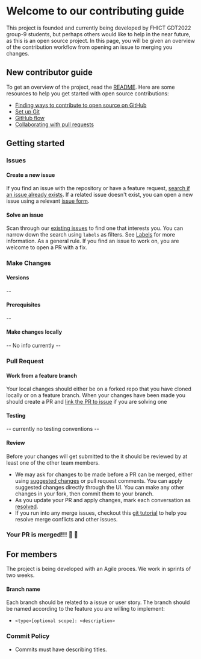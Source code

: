 # Welcome to our contributing guide
This project is founded and currently being developed by FHICT GDT2022 group-9 students, but perhaps others would like to help in the near future, as this is an open source project.
In this page, you will be given an overview of the contribution workflow from opening an issue to merging you changes.

## New contributor guide
To get an overview of the project, read the [README](https://github.com/Extiriority/Industry-Project-9/blob/main/README.md). Here are some resources to help you get started with open source contributions:

- [Finding ways to contribute to open source on GitHub](https://docs.github.com/en/get-started/exploring-projects-on-github/finding-ways-to-contribute-to-open-source-on-github)
- [Set up Git](https://docs.github.com/en/get-started/quickstart/set-up-git)
- [GitHub flow](https://docs.github.com/en/get-started/quickstart/github-flow)
- [Collaborating with pull requests](https://docs.github.com/en/github/collaborating-with-pull-requests)

## Getting started
### Issues
#### Create a new issue

If you find an issue with the repository or have a feature request, [search if an issue already exists](https://docs.github.com/en/github/searching-for-information-on-github/searching-on-github/searching-issues-and-pull-requests#search-by-the-title-body-or-comments). If a related issue doesn't exist, you can open a new issue using a relevant [issue form](https://github.com/github/docs/issues/new/choose).

#### Solve an issue

Scan through our [existing issues](https://github.com/Extiriority/Industry-Project-9/issues) to find one that interests you. You can narrow down the search using `labels` as filters. See [Labels](/contributing/how-to-use-labels.md) for more information. As a general rule. If you find an issue to work on, you are welcome to open a PR with a fix.
### Make Changes
#### Versions
--

#### Prerequisites
--

#### Make changes locally
-- No info currently --

### Pull Request
#### Work from a feature branch
Your local changes should either be on a forked repo that you have cloned locally or on a feature branch.
When your changes have been made you should create a PR and [link the PR to issue](https://docs.github.com/en/issues/tracking-your-work-with-issues/linking-a-pull-request-to-an-issue) if you are solving one
#### Testing
-- currently no testing conventions --

#### Review
Before your changes will get submitted to the it should be reviewed by at least one of the other team members.

- We may ask for changes to be made before a PR can be merged, either using [suggested changes](https://docs.github.com/en/github/collaborating-with-issues-and-pull-requests/incorporating-feedback-in-your-pull-request) or pull request comments. You can apply suggested changes directly through the UI. You can make any other changes in your fork, then commit them to your branch.
- As you update your PR and apply changes, mark each conversation as [resolved](https://docs.github.com/en/github/collaborating-with-issues-and-pull-requests/commenting-on-a-pull-request#resolving-conversations).
- If you run into any merge issues, checkout this [git tutorial](https://lab.github.com/githubtraining/managing-merge-conflicts) to help you resolve merge conflicts and other issues.

### Your PR is merged!!! :partying_face: :partying_face:

## For members
The project is being developed with an Agile proces. We work in sprints of two weeks.

#### Branch name
Each branch should be related to a issue or user story.
The branch should be named according to the feature you are willing to implement:
- `<type>[optional scope]: <description>`


### Commit Policy
- Commits must have describing titles.
